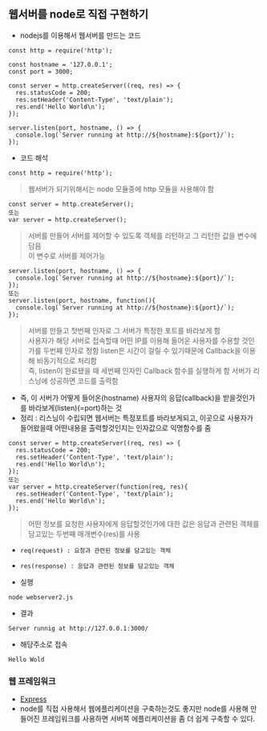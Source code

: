 ## 웹서버를 node로 직접 구현하기
- nodejs를 이용해서 웹서버를 만드는 코드
```
const http = require('http');

const hostname = '127.0.0.1';
const port = 3000;

const server = http.createServer((req, res) => {
  res.statusCode = 200;
  res.setHeader('Content-Type', 'text/plain');
  res.end('Hello World\n');
});

server.listen(port, hostname, () => {
  console.log(`Server running at http://${hostname}:${port}/`);
});
```
- 코드 해석
```
const http = require('http');
```
> 웹서버가 되기위해서는 node 모듈중에 http 모듈을 사용해야 함
```
const server = http.createServer();
또는
var server = http.createServer();
```
> 서버를 만들어 서버를 제어할 수 있도록 객체를 리턴하고 그 리턴한 값을 변수에 담음<br/>이 변수로 서버를 제어가능
```
server.listen(port, hostname, () => {
  console.log(`Server running at http://${hostname}:${port}/`);
});
또는
server.listen(port, hostname, function(){
  console.log(`Server running at http://${hostname}:${port}/`);
});
```
> 서버를 만들고 첫번째 인자로 그 서버가 특정한 포트를 바라보게 함<br/>사용자가 해당 서버로 접속할때 어떤 IP를 이용해 들어온 사용자를 수용할 것인가를 두번째 인자로 정함
> listen은 시간이 걸릴 수 있기때문에 Callback을 이용해 비동기적으로 처리함<br/>즉, listen이 완료됐을 때 세번째 인자인 Callback 함수를 실행하게 함
> 서버가 리스닝에 성공하면 코드를 출력함
- 즉, 이 서버가 어떻게 들어온(hostname) 사용자의 응답(callback)을 받을것인가를 바라보게(listen)(=port)하는 것
- 정리 : 리스닝이 수립되면 웹서버는 특정포트를 바라보게되고, 이곳으로 사용자가 들어왔을때 어떤내용을 출력할것인지는 인자값으로 익명함수를 줌

```
const server = http.createServer((req, res) => {
  res.statusCode = 200;
  res.setHeader('Content-Type', 'text/plain');
  res.end('Hello World\n');
});
또는
var server = http.createServer(function(req, res){
  res.setHeader('Content-Type', 'text/plain');
  res.end('Hello World\n');
});
```
> 어떤 정보를 요청한 사용자에게 응답할것인가에 대한 값은 응답과 관련된 객체를 담고있는 두번째 매개변수(res)를 사용

- `req(request) : 요청과 관련된 정보를 담고있는 객체`
- `res(response) : 응답과 관련된 정보를 담고있는 객체`

- 실행
```
node webserver2.js
```
- 결과
```
Server runnig at http://127.0.0.1:3000/
```
- 해당주소로 접속
```
Hello Wold
```

### 웹 프레임워크
- [Express](expressjs.com/ko/)
- node를 직접 사용해서 웹에플리케이션을 구축하는것도 좋지만 node를 사용해 만들어진 프레임워크를 사용하면 서버쪽 에플리케이션을 좀 더 쉽게 구축할 수 있다.
